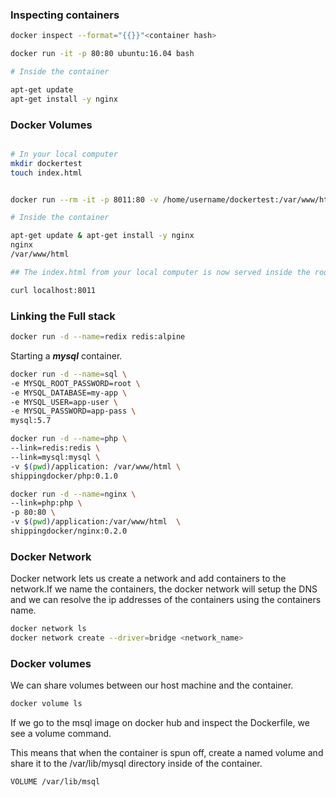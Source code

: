 ### Inspecting containers

```sh
docker inspect --format="{{}}"<container hash>

docker run -it -p 80:80 ubuntu:16.04 bash

# Inside the container

apt-get update
apt-get install -y nginx

```

### Docker Volumes

```sh

# In your local computer
mkdir dockertest
touch index.html


docker run --rm -it -p 8011:80 -v /home/username/dockertest:/var/www/html ubuntu:16.04 bash

# Inside the container

apt-get update & apt-get install -y nginx
nginx
/var/www/html

## The index.html from your local computer is now served inside the root folder of nginx

curl localhost:8011
```

### Linking the Full stack

```sh
docker run -d --name=redix redis:alpine

```

Starting a **_mysql_** container.

```sh
docker run -d --name=sql \
-e MYSQL_ROOT_PASSWORD=root \
-e MYSQL_DATABASE=my-app \
-e MYSQL_USER=app-user \
-e MYSQL_PASSWORD=app-pass \
mysql:5.7
```

```sh
docker run -d --name=php \
--link=redis:redis \
--link=mysql:mysql \
-v $(pwd)/application: /var/www/html \
shippingdocker/php:0.1.0
```

```sh
docker run -d --name=nginx \
--link=php:php \
-p 80:80 \
-v $(pwd)/application:/var/www/html  \
shippingdocker/nginx:0.2.0
```

### Docker Network

Docker network lets us create a network and add containers to the network.If we name the containers, the docker network will setup the DNS and we can resolve the ip addresses of the containers using the containers name.

```sh
docker network ls
docker network create --driver=bridge <network_name>

```

### Docker volumes

We can share volumes between our host machine and the container.

```sh
docker volume ls
```
If we go to the msql image on docker hub and inspect the Dockerfile, we see a volume command.

This means that when the container is spun off, create a named volume and share it to the /var/lib/mysql directory inside of the container.

```sh
VOLUME /var/lib/msql
```


